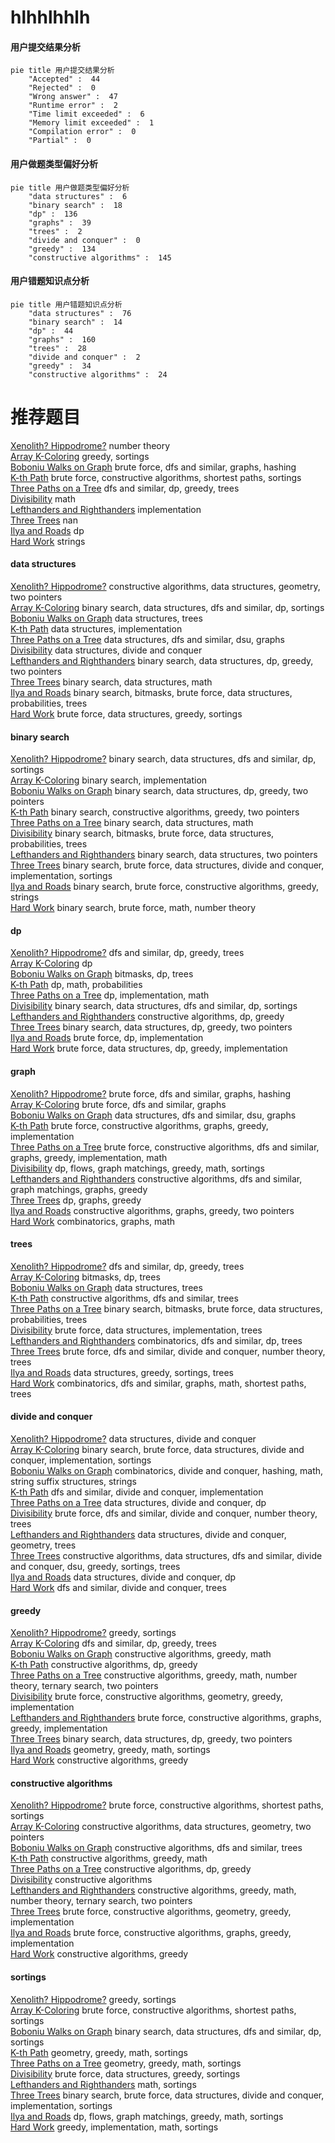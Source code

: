 # hlhhlhhlh
<!-- tabs:start -->
#### **用户提交结果分析**

```mermaid
pie title 用户提交结果分析
    "Accepted" :  44
    "Rejected" :  0
    "Wrong answer" :  47
    "Runtime error" :  2
    "Time limit exceeded" :  6
    "Memory limit exceeded" :  1
    "Compilation error" :  0
    "Partial" :  0
```
#### **用户做题类型偏好分析**

```mermaid
pie title 用户做题类型偏好分析
    "data structures" :  6
    "binary search" :  18
    "dp" :  136
    "graphs" :  39
    "trees" :  2
    "divide and conquer" :  0
    "greedy" :  134
    "constructive algorithms" :  145
```
#### **用户错题知识点分析**

```mermaid
pie title 用户错题知识点分析
    "data structures" :  76
    "binary search" :  14
    "dp" :  44
    "graphs" :  160
    "trees" :  28
    "divide and conquer" :  2
    "greedy" :  34
    "constructive algorithms" :  24
```
<!-- tabs:end -->
# 推荐题目
[Xenolith? Hippodrome?](http://codeforces.com/problemset/problem/1505/D)		number theory		  
[Array K-Coloring](http://codeforces.com/problemset/problem/1102/B)		greedy,
                        sortings		  
[Boboniu Walks on Graph](https://codeforces.com/contest/1395/problem/E)		brute force,
                        dfs and similar,
                        graphs,
                        hashing		  
[K-th Path](http://codeforces.com/problemset/problem/1196/F)		brute force,
                        constructive algorithms,
                        shortest paths,
                        sortings		  
[Three Paths on a Tree](http://codeforces.com/problemset/problem/1294/F)		dfs and similar,
                        dp,
                        greedy,
                        trees		  
[Divisibility](http://codeforces.com/problemset/problem/597/A)		math		  
[Lefthanders and Righthanders](http://codeforces.com/problemset/problem/234/A)		implementation		  
[Three Trees](http://codeforces.com/problemset/problem/391/E2)		nan		  
[Ilya and Roads](http://codeforces.com/problemset/problem/313/D)		dp		  
[Hard Work](http://codeforces.com/problemset/problem/61/B)		strings		  
<!-- tabs:start -->
#### **data structures**
[Xenolith? Hippodrome?](http://codeforces.com/problemset/problem/610/D)		constructive algorithms,
                        data structures,
                        geometry,
                        two pointers		  
[Array K-Coloring](http://codeforces.com/problemset/problem/246/E)		binary search,
                        data structures,
                        dfs and similar,
                        dp,
                        sortings		  
[Boboniu Walks on Graph](http://codeforces.com/problemset/problem/1076/E)		data structures,
                        trees		  
[K-th Path](http://codeforces.com/problemset/problem/1163/B2)		data structures,
                        implementation		  
[Three Paths on a Tree](http://codeforces.com/problemset/problem/1444/C)		data structures,
                        dfs and similar,
                        dsu,
                        graphs		  
[Divisibility](http://codeforces.com/problemset/problem/526/F)		data structures,
                        divide and conquer		  
[Lefthanders and Righthanders](http://codeforces.com/problemset/problem/1492/C)		binary search,
                        data structures,
                        dp,
                        greedy,
                        two pointers		  
[Three Trees](http://codeforces.com/problemset/problem/1490/G)		binary search,
                        data structures,
                        math		  
[Ilya and Roads](http://codeforces.com/problemset/problem/1479/D)		binary search,
                        bitmasks,
                        brute force,
                        data structures,
                        probabilities,
                        trees		  
[Hard Work](http://codeforces.com/problemset/problem/1497/A)		brute force,
                        data structures,
                        greedy,
                        sortings		  
#### **binary search**
[Xenolith? Hippodrome?](http://codeforces.com/problemset/problem/246/E)		binary search,
                        data structures,
                        dfs and similar,
                        dp,
                        sortings		  
[Array K-Coloring](http://codeforces.com/problemset/problem/84/C)		binary search,
                        implementation		  
[Boboniu Walks on Graph](http://codeforces.com/problemset/problem/1492/C)		binary search,
                        data structures,
                        dp,
                        greedy,
                        two pointers		  
[K-th Path](http://codeforces.com/problemset/problem/1463/D)		binary search,
                        constructive algorithms,
                        greedy,
                        two pointers		  
[Three Paths on a Tree](http://codeforces.com/problemset/problem/1490/G)		binary search,
                        data structures,
                        math		  
[Divisibility](http://codeforces.com/problemset/problem/1479/D)		binary search,
                        bitmasks,
                        brute force,
                        data structures,
                        probabilities,
                        trees		  
[Lefthanders and Righthanders](http://codeforces.com/problemset/problem/1436/E)		binary search,
                        data structures,
                        two pointers		  
[Three Trees](http://codeforces.com/problemset/problem/1461/D)		binary search,
                        brute force,
                        data structures,
                        divide and conquer,
                        implementation,
                        sortings		  
[Ilya and Roads](http://codeforces.com/problemset/problem/1493/C)		binary search,
                        brute force,
                        constructive algorithms,
                        greedy,
                        strings		  
[Hard Work](http://codeforces.com/problemset/problem/1487/D)		binary search,
                        brute force,
                        math,
                        number theory		  
#### **dp**
[Xenolith? Hippodrome?](http://codeforces.com/problemset/problem/1294/F)		dfs and similar,
                        dp,
                        greedy,
                        trees		  
[Array K-Coloring](http://codeforces.com/problemset/problem/313/D)		dp		  
[Boboniu Walks on Graph](http://codeforces.com/problemset/problem/599/E)		bitmasks,
                        dp,
                        trees		  
[K-th Path](http://codeforces.com/problemset/problem/601/C)		dp,
                        math,
                        probabilities		  
[Three Paths on a Tree](http://codeforces.com/problemset/problem/288/E)		dp,
                        implementation,
                        math		  
[Divisibility](http://codeforces.com/problemset/problem/246/E)		binary search,
                        data structures,
                        dfs and similar,
                        dp,
                        sortings		  
[Lefthanders and Righthanders](http://codeforces.com/problemset/problem/1108/D)		constructive algorithms,
                        dp,
                        greedy		  
[Three Trees](http://codeforces.com/problemset/problem/1492/C)		binary search,
                        data structures,
                        dp,
                        greedy,
                        two pointers		  
[Ilya and Roads](https://codeforces.com/contest/1457/problem/C)		brute force,
                        dp,
                        implementation		  
[Hard Work](http://codeforces.com/problemset/problem/1491/C)		brute force,
                        data structures,
                        dp,
                        greedy,
                        implementation		  
#### **graph**
[Xenolith? Hippodrome?](https://codeforces.com/contest/1395/problem/E)		brute force,
                        dfs and similar,
                        graphs,
                        hashing		  
[Array K-Coloring](http://codeforces.com/problemset/problem/1020/B)		brute force,
                        dfs and similar,
                        graphs		  
[Boboniu Walks on Graph](http://codeforces.com/problemset/problem/1444/C)		data structures,
                        dfs and similar,
                        dsu,
                        graphs		  
[K-th Path](http://codeforces.com/problemset/problem/1481/D)		brute force,
                        constructive algorithms,
                        graphs,
                        greedy,
                        implementation		  
[Three Paths on a Tree](http://codeforces.com/problemset/problem/1487/C)		brute force,
                        constructive algorithms,
                        dfs and similar,
                        graphs,
                        greedy,
                        implementation,
                        math		  
[Divisibility](http://codeforces.com/problemset/problem/1437/C)		dp,
                        flows,
                        graph matchings,
                        greedy,
                        math,
                        sortings		  
[Lefthanders and Righthanders](http://codeforces.com/problemset/problem/1470/D)		constructive algorithms,
                        dfs and similar,
                        graph matchings,
                        graphs,
                        greedy		  
[Three Trees](http://codeforces.com/problemset/problem/1476/C)		dp,
                        graphs,
                        greedy		  
[Ilya and Roads](http://codeforces.com/problemset/problem/1304/D)		constructive algorithms,
                        graphs,
                        greedy,
                        two pointers		  
[Hard Work](http://codeforces.com/problemset/problem/1475/C)		combinatorics,
                        graphs,
                        math		  
#### **trees**
[Xenolith? Hippodrome?](http://codeforces.com/problemset/problem/1294/F)		dfs and similar,
                        dp,
                        greedy,
                        trees		  
[Array K-Coloring](http://codeforces.com/problemset/problem/599/E)		bitmasks,
                        dp,
                        trees		  
[Boboniu Walks on Graph](http://codeforces.com/problemset/problem/1076/E)		data structures,
                        trees		  
[K-th Path](http://codeforces.com/problemset/problem/573/C)		constructive algorithms,
                        dfs and similar,
                        trees		  
[Three Paths on a Tree](http://codeforces.com/problemset/problem/1479/D)		binary search,
                        bitmasks,
                        brute force,
                        data structures,
                        probabilities,
                        trees		  
[Divisibility](http://codeforces.com/problemset/problem/1511/C)		brute force,
                        data structures,
                        implementation,
                        trees		  
[Lefthanders and Righthanders](http://codeforces.com/problemset/problem/1499/F)		combinatorics,
                        dfs and similar,
                        dp,
                        trees		  
[Three Trees](http://codeforces.com/problemset/problem/1491/E)		brute force,
                        dfs and similar,
                        divide and conquer,
                        number theory,
                        trees		  
[Ilya and Roads](http://codeforces.com/problemset/problem/1466/D)		data structures,
                        greedy,
                        sortings,
                        trees		  
[Hard Work](http://codeforces.com/problemset/problem/1495/D)		combinatorics,
                        dfs and similar,
                        graphs,
                        math,
                        shortest paths,
                        trees		  
#### **divide and conquer**
[Xenolith? Hippodrome?](http://codeforces.com/problemset/problem/526/F)		data structures,
                        divide and conquer		  
[Array K-Coloring](http://codeforces.com/problemset/problem/1461/D)		binary search,
                        brute force,
                        data structures,
                        divide and conquer,
                        implementation,
                        sortings		  
[Boboniu Walks on Graph](http://codeforces.com/problemset/problem/1466/G)		combinatorics,
                        divide and conquer,
                        hashing,
                        math,
                        string suffix structures,
                        strings		  
[K-th Path](http://codeforces.com/problemset/problem/1490/D)		dfs and similar,
                        divide and conquer,
                        implementation		  
[Three Paths on a Tree](https://codeforces.com/contest/1483/problem/C)		data structures,
                        divide and conquer,
                        dp		  
[Divisibility](http://codeforces.com/problemset/problem/1491/E)		brute force,
                        dfs and similar,
                        divide and conquer,
                        number theory,
                        trees		  
[Lefthanders and Righthanders](http://codeforces.com/problemset/problem/1303/G)		data structures,
                        divide and conquer,
                        geometry,
                        trees		  
[Three Trees](http://codeforces.com/problemset/problem/1494/D)		constructive algorithms,
                        data structures,
                        dfs and similar,
                        divide and conquer,
                        dsu,
                        greedy,
                        sortings,
                        trees		  
[Ilya and Roads](http://codeforces.com/problemset/problem/1482/E)		data structures,
                        divide and conquer,
                        dp		  
[Hard Work](http://codeforces.com/problemset/problem/566/C)		dfs and similar,
                        divide and conquer,
                        trees		  
#### **greedy**
[Xenolith? Hippodrome?](http://codeforces.com/problemset/problem/1102/B)		greedy,
                        sortings		  
[Array K-Coloring](http://codeforces.com/problemset/problem/1294/F)		dfs and similar,
                        dp,
                        greedy,
                        trees		  
[Boboniu Walks on Graph](http://codeforces.com/problemset/problem/1186/D)		constructive algorithms,
                        greedy,
                        math		  
[K-th Path](http://codeforces.com/problemset/problem/1108/D)		constructive algorithms,
                        dp,
                        greedy		  
[Three Paths on a Tree](http://codeforces.com/problemset/problem/1254/B2)		constructive algorithms,
                        greedy,
                        math,
                        number theory,
                        ternary search,
                        two pointers		  
[Divisibility](http://codeforces.com/problemset/problem/1292/B)		brute force,
                        constructive algorithms,
                        geometry,
                        greedy,
                        implementation		  
[Lefthanders and Righthanders](http://codeforces.com/problemset/problem/1481/D)		brute force,
                        constructive algorithms,
                        graphs,
                        greedy,
                        implementation		  
[Three Trees](http://codeforces.com/problemset/problem/1492/C)		binary search,
                        data structures,
                        dp,
                        greedy,
                        two pointers		  
[Ilya and Roads](https://codeforces.com/contest/1496/problem/C)		geometry,
                        greedy,
                        math,
                        sortings		  
[Hard Work](http://codeforces.com/problemset/problem/1493/A)		constructive algorithms,
                        greedy		  
#### **constructive algorithms**
[Xenolith? Hippodrome?](http://codeforces.com/problemset/problem/1196/F)		brute force,
                        constructive algorithms,
                        shortest paths,
                        sortings		  
[Array K-Coloring](http://codeforces.com/problemset/problem/610/D)		constructive algorithms,
                        data structures,
                        geometry,
                        two pointers		  
[Boboniu Walks on Graph](http://codeforces.com/problemset/problem/573/C)		constructive algorithms,
                        dfs and similar,
                        trees		  
[K-th Path](http://codeforces.com/problemset/problem/1186/D)		constructive algorithms,
                        greedy,
                        math		  
[Three Paths on a Tree](http://codeforces.com/problemset/problem/1108/D)		constructive algorithms,
                        dp,
                        greedy		  
[Divisibility](http://codeforces.com/problemset/problem/1395/B)		constructive algorithms		  
[Lefthanders and Righthanders](http://codeforces.com/problemset/problem/1254/B2)		constructive algorithms,
                        greedy,
                        math,
                        number theory,
                        ternary search,
                        two pointers		  
[Three Trees](http://codeforces.com/problemset/problem/1292/B)		brute force,
                        constructive algorithms,
                        geometry,
                        greedy,
                        implementation		  
[Ilya and Roads](http://codeforces.com/problemset/problem/1481/D)		brute force,
                        constructive algorithms,
                        graphs,
                        greedy,
                        implementation		  
[Hard Work](http://codeforces.com/problemset/problem/1493/A)		constructive algorithms,
                        greedy		  
#### **sortings**
[Xenolith? Hippodrome?](http://codeforces.com/problemset/problem/1102/B)		greedy,
                        sortings		  
[Array K-Coloring](http://codeforces.com/problemset/problem/1196/F)		brute force,
                        constructive algorithms,
                        shortest paths,
                        sortings		  
[Boboniu Walks on Graph](http://codeforces.com/problemset/problem/246/E)		binary search,
                        data structures,
                        dfs and similar,
                        dp,
                        sortings		  
[K-th Path](https://codeforces.com/contest/1496/problem/C)		geometry,
                        greedy,
                        math,
                        sortings		  
[Three Paths on a Tree](http://codeforces.com/problemset/problem/1495/A)		geometry,
                        greedy,
                        math,
                        sortings		  
[Divisibility](http://codeforces.com/problemset/problem/1497/A)		brute force,
                        data structures,
                        greedy,
                        sortings		  
[Lefthanders and Righthanders](http://codeforces.com/problemset/problem/1427/A)		math,
                        sortings		  
[Three Trees](http://codeforces.com/problemset/problem/1461/D)		binary search,
                        brute force,
                        data structures,
                        divide and conquer,
                        implementation,
                        sortings		  
[Ilya and Roads](http://codeforces.com/problemset/problem/1437/C)		dp,
                        flows,
                        graph matchings,
                        greedy,
                        math,
                        sortings		  
[Hard Work](http://codeforces.com/problemset/problem/1473/A)		greedy,
                        implementation,
                        math,
                        sortings		  
<!-- tabs:end -->
